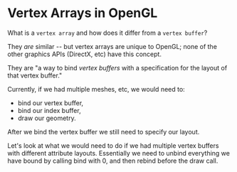 # Vertex Arrays in OpenGL

What is a `vertex array` and how does it differ from a `vertex buffer`?

They _are_ similar -- but vertex arrays are unique to OpenGL; none of the other graphics APIs (DirectX, etc) have this concept.

They are "a way to bind _vertex buffers_ with a specification for the layout of that vertex buffer."

Currently, if we had multiple meshes, etc, we would need to:

- bind our vertex buffer,
- bind our index buffer,
- draw our geometry.

After we bind the vertex buffer we still need to specify our layout.

Let's look at what we would need to do if we had multiple vertex buffers with different attribute layouts. Essentially we need to unbind everything we have bound by calling bind with 0, and then rebind before the draw call.
